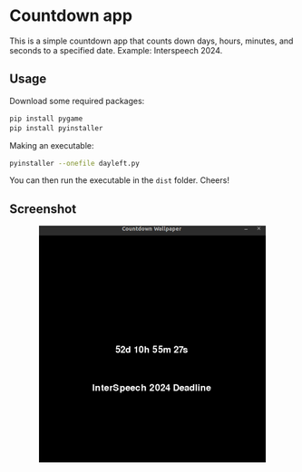 # Countdown app

This is a simple countdown app that counts down days, hours, minutes, and seconds to a specified date. Example: Interspeech 2024.

## Usage

Download some required packages:

```bash
pip install pygame 
pip install pyinstaller
```

Making an executable:

```bash
pyinstaller --onefile dayleft.py
```

You can then run the executable in the `dist` folder. Cheers!

## Screenshot

<center>
    <img src="image.png" width="400">
</center>
